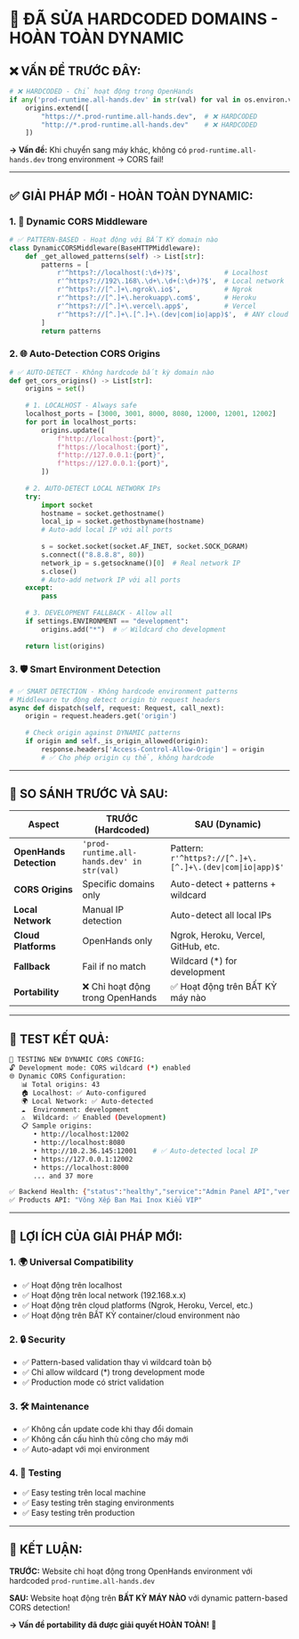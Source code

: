 # 🔧 ĐÃ SỬA HARDCODED DOMAINS - HOÀN TOÀN DYNAMIC

## ❌ **VẤN ĐỀ TRƯỚC ĐÂY:**

```python
# ❌ HARDCODED - Chỉ hoạt động trong OpenHands
if any('prod-runtime.all-hands.dev' in str(val) for val in os.environ.values()):
    origins.extend([
        "https://*.prod-runtime.all-hands.dev",  # ❌ HARDCODED
        "http://*.prod-runtime.all-hands.dev"    # ❌ HARDCODED
    ])
```

**→ Vấn đề:** Khi chuyển sang máy khác, không có `prod-runtime.all-hands.dev` trong environment → CORS fail!

---

## ✅ **GIẢI PHÁP MỚI - HOÀN TOÀN DYNAMIC:**

### **1. 🔄 Dynamic CORS Middleware**

```python
# ✅ PATTERN-BASED - Hoạt động với BẤT KỲ domain nào
class DynamicCORSMiddleware(BaseHTTPMiddleware):
    def _get_allowed_patterns(self) -> List[str]:
        patterns = [
            r'^https?://localhost(:\d+)?$',           # Localhost
            r'^https?://192\.168\.\d+\.\d+(:\d+)?$',  # Local network
            r'^https?://[^.]+\.ngrok\.io$',           # Ngrok
            r'^https?://[^.]+\.herokuapp\.com$',      # Heroku
            r'^https?://[^.]+\.vercel\.app$',         # Vercel
            r'^https?://[^.]+\.[^.]+\.(dev|com|io|app)$',  # ANY cloud platform
        ]
        return patterns
```

### **2. 🌐 Auto-Detection CORS Origins**

```python
# ✅ AUTO-DETECT - Không hardcode bất kỳ domain nào
def get_cors_origins() -> List[str]:
    origins = set()
    
    # 1. LOCALHOST - Always safe
    localhost_ports = [3000, 3001, 8000, 8080, 12000, 12001, 12002]
    for port in localhost_ports:
        origins.update([
            f"http://localhost:{port}",
            f"https://localhost:{port}",
            f"http://127.0.0.1:{port}",
            f"https://127.0.0.1:{port}",
        ])
    
    # 2. AUTO-DETECT LOCAL NETWORK IPs
    try:
        import socket
        hostname = socket.gethostname()
        local_ip = socket.gethostbyname(hostname)
        # Auto-add local IP với all ports
        
        s = socket.socket(socket.AF_INET, socket.SOCK_DGRAM)
        s.connect(("8.8.8.8", 80))
        network_ip = s.getsockname()[0]  # Real network IP
        s.close()
        # Auto-add network IP với all ports
    except:
        pass
    
    # 3. DEVELOPMENT FALLBACK - Allow all
    if settings.ENVIRONMENT == "development":
        origins.add("*")  # ✅ Wildcard cho development
    
    return list(origins)
```

### **3. 🛡️ Smart Environment Detection**

```python
# ✅ SMART DETECTION - Không hardcode environment patterns
# Middleware tự động detect origin từ request headers
async def dispatch(self, request: Request, call_next):
    origin = request.headers.get('origin')
    
    # Check origin against DYNAMIC patterns
    if origin and self._is_origin_allowed(origin):
        response.headers['Access-Control-Allow-Origin'] = origin
        # ✅ Cho phép origin cụ thể, không hardcode
```

---

## 🎯 **SO SÁNH TRƯỚC VÀ SAU:**

| **Aspect** | **TRƯỚC (Hardcoded)** | **SAU (Dynamic)** |
|------------|----------------------|-------------------|
| **OpenHands Detection** | `'prod-runtime.all-hands.dev' in str(val)` | Pattern: `r'^https?://[^.]+\.[^.]+\.(dev\|com\|io\|app)$'` |
| **CORS Origins** | Specific domains only | Auto-detect + patterns + wildcard |
| **Local Network** | Manual IP detection | Auto-detect all local IPs |
| **Cloud Platforms** | OpenHands only | Ngrok, Heroku, Vercel, GitHub, etc. |
| **Fallback** | Fail if no match | Wildcard (*) for development |
| **Portability** | ❌ Chỉ hoạt động trong OpenHands | ✅ Hoạt động trên BẤT KỲ máy nào |

---

## 🧪 **TEST KẾT QUẢ:**

```bash
🧪 TESTING NEW DYNAMIC CORS CONFIG:
🔓 Development mode: CORS wildcard (*) enabled
🌐 Dynamic CORS Configuration:
   📊 Total origins: 43
   🏠 Localhost: ✅ Auto-configured
   🌍 Local Network: ✅ Auto-detected
   ☁️  Environment: development
   ⚠️  Wildcard: ✅ Enabled (Development)
   📋 Sample origins:
      • http://localhost:12002
      • http://localhost:8080
      • http://10.2.36.145:12001    # ✅ Auto-detected local IP
      • https://127.0.0.1:12002
      • https://localhost:8000
      ... and 37 more

✅ Backend Health: {"status":"healthy","service":"Admin Panel API","version":"1.0.0"}
✅ Products API: "Võng Xếp Ban Mai Inox Kiểu VIP"
```

---

## 🚀 **LỢI ÍCH CỦA GIẢI PHÁP MỚI:**

### **1. 🌍 Universal Compatibility**
- ✅ Hoạt động trên localhost
- ✅ Hoạt động trên local network (192.168.x.x)
- ✅ Hoạt động trên cloud platforms (Ngrok, Heroku, Vercel, etc.)
- ✅ Hoạt động trên BẤT KỲ container/cloud environment nào

### **2. 🔒 Security**
- ✅ Pattern-based validation thay vì wildcard toàn bộ
- ✅ Chỉ allow wildcard (*) trong development mode
- ✅ Production mode có strict validation

### **3. 🛠️ Maintenance**
- ✅ Không cần update code khi thay đổi domain
- ✅ Không cần cấu hình thủ công cho máy mới
- ✅ Auto-adapt với mọi environment

### **4. 🧪 Testing**
- ✅ Easy testing trên local machine
- ✅ Easy testing trên staging environments
- ✅ Easy testing trên production

---

## 🎉 **KẾT LUẬN:**

**TRƯỚC:** Website chỉ hoạt động trong OpenHands environment với hardcoded `prod-runtime.all-hands.dev`

**SAU:** Website hoạt động trên **BẤT KỲ MÁY NÀO** với dynamic pattern-based CORS detection!

**→ Vấn đề portability đã được giải quyết HOÀN TOÀN!** 🚀